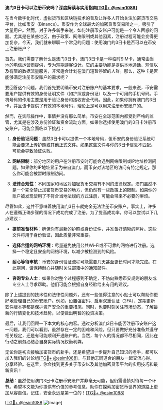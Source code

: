 **澳门3日卡可以注册币安吗？深度解读与实用指南[[TG💪+ @esim1088](https://t.me/s/esim1088)]**

在当今数字化时代，虚拟货币和区块链技术的普及让许多人开始关注加密货币交易平台，比如币安（Binance）。币安作为全球最大的加密货币交易所之一，吸引了大量用户。然而，对于许多新手来说，如何注册币安账户可能是一个令人困惑的问题。尤其是在某些地区，由于政策、网络限制或其他因素，注册过程可能会变得更加复杂。今天，我们就来聊聊一个常见的问题：使用澳门的3日卡是否可以在币安上注册账户？

首先，我们需要了解什么是澳门3日卡。澳门3日卡是一种临时SIM卡，通常由当地的电信运营商提供，专为短期游客设计。它的主要功能是提供本地通话、短信以及有限的数据流量服务，非常适合计划在澳门短暂停留的人群。那么，这种卡是否能够满足注册币安账户的需求呢？

要回答这个问题，我们首先要明确币安对注册账户的基本要求。一般来说，币安需要用户提供有效的身份证明文件（如护照或身份证）以及一个可用的手机号码。手机号码的作用主要是用于验证身份和接收安全代码。因此，如果你拥有澳门的3日卡，并且该卡提供了有效的本地号码，理论上是可以用来注册币安账户的。

然而，在实际操作中，事情并没有那么简单。币安在全球范围内都受到严格的监管，尤其是在涉及身份验证和资金流动方面。如果你选择使用澳门的3日卡注册币安账户，可能会面临以下挑战：

1. **身份验证问题**：虽然3日卡可以提供一个本地号码，但币安的身份验证系统可能会要求上传护照或其他正式文件。如果这些文件与你的3日卡信息不匹配，可能会导致验证失败。
   
2. **网络限制**：部分地区的用户在注册币安时可能会遇到网络限制或IP地址检测问题。如果你的IP地址显示为来自澳门，而币安对该地区的访问有特定规定，那么你可能会被暂时限制访问。

3. **法律合规性**：不同国家和地区对加密货币交易有不同的法律规定。澳门虽然不是一个完全禁止加密货币交易的地方，但仍然有一些政策上的限制。如果你的账户被发现使用了不符合当地法规的方式注册，可能会带来不必要的麻烦。

尽管如此，这并不意味着使用澳门3日卡就完全无法注册币安账户。事实上，许多人在遵循正确步骤的情况下成功完成了注册。为了提高成功率，你可以尝试以下几点建议：

- **提前准备材料**：确保你有最新的护照或身份证件，并准备好清晰的照片。这些文件将用于身份验证，因此质量非常重要。
  
- **选择合适的网络环境**：尽量避免使用公共Wi-Fi或不可靠的网络进行注册。选择一个稳定且安全的网络环境，以减少被检测到的风险。

- **耐心等待审核**：币安的身份验证流程可能需要几天甚至更长时间才能完成。在此期间，请保持耐心并随时关注邮箱中的通知邮件。

- **咨询专业人士**：如果你对整个过程感到不确定，不妨向熟悉币安规则的朋友或专业人士寻求帮助。他们可能会根据自身经验给出有用的建议。

除了上述提到的技术性和法律性问题外，还有一些值得注意的小贴士可以帮助你更好地管理自己的币安账户。例如，设置强密码、启用双重认证（2FA）、定期更新软件版本等都是保护资产安全的重要措施。同时，也要时刻关注市场动态，了解最新的行情变化和技术趋势，以便做出明智的投资决策。

最后，让我们回顾一下本文的核心内容。通过分析澳门3日卡能否注册币安账户这一问题，我们可以看到，虽然存在一定的困难和风险，但只要做好充分准备并遵守相关规定，还是有可能顺利开通账户的。当然，每个人的情况都不尽相同，因此在行动之前务必结合自身实际情况权衡利弊。

无论你是初次接触加密货币的新手，还是希望进一步提升自己知识的老手，都可以加入我们的讨论组[[TG💪+ @esim1088](https://t.me/s/esim1088)]，与其他志同道合的朋友一起交流心得、分享经验。在这里，你会找到更多关于币安以及其他加密货币平台的实用技巧和最新资讯！

**总结**：虽然使用澳门3日卡注册币安账户并非毫无可能，但仍需谨慎对待每一个环节。希望本文能为你提供有价值的参考信息，助你在探索加密货币世界的道路上更加从容自信。记住，安全永远是第一位的！[[TG💪+ @esim1088](https://t.me/s/esim1088)] 

[[TG💪+ @esim1088](https://t.me/s/esim1088) ![Image](https://i.postimg.cc/4NQfJmqS/Snipaste-2025-05-13-00-14-12.png)]